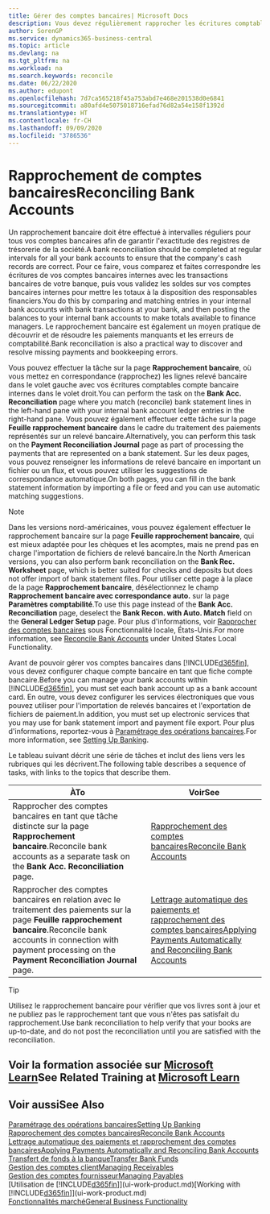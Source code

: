 ```yaml
---
title: Gérer des comptes bancaires| Microsoft Docs
description: Vous devez régulièrement rapprocher les écritures comptables bancaires avec les transactions bancaires associées à vos comptes bancaires.
author: SorenGP
ms.service: dynamics365-business-central
ms.topic: article
ms.devlang: na
ms.tgt_pltfrm: na
ms.workload: na
ms.search.keywords: reconcile
ms.date: 06/22/2020
ms.author: edupont
ms.openlocfilehash: 7d7ca565218f45a753abd7e468e201538d0e6841
ms.sourcegitcommit: a80afd4e5075018716efad76d82a54e158f1392d
ms.translationtype: HT
ms.contentlocale: fr-CH
ms.lasthandoff: 09/09/2020
ms.locfileid: "3786536"
---
```

# <a name="reconciling-bank-accounts"></a><span data-ttu-id="60e6e-103">Rapprochement de comptes bancaires</span><span class="sxs-lookup"><span data-stu-id="60e6e-103">Reconciling Bank Accounts</span></span>

<span data-ttu-id="60e6e-104">Un rapprochement bancaire doit être effectué à intervalles réguliers pour tous vos comptes bancaires afin de garantir l'exactitude des registres de trésorerie de la société.</span><span class="sxs-lookup"><span data-stu-id="60e6e-104">A bank reconciliation should be completed at regular intervals for all your bank accounts to ensure that the company's cash records are correct.</span></span> <span data-ttu-id="60e6e-105">Pour ce faire, vous comparez et faites correspondre les écritures de vos comptes bancaires internes avec les transactions bancaires de votre banque, puis vous validez les soldes sur vos comptes bancaires internes pour mettre les totaux à la disposition des responsables financiers.</span><span class="sxs-lookup"><span data-stu-id="60e6e-105">You do this by comparing and matching entries in your internal bank accounts with bank transactions at your bank, and then posting the balances to your internal bank accounts to make totals available to finance managers.</span></span> <span data-ttu-id="60e6e-106">Le rapprochement bancaire est également un moyen pratique de découvrir et de résoudre les paiements manquants et les erreurs de comptabilité.</span><span class="sxs-lookup"><span data-stu-id="60e6e-106">Bank reconciliation is also a practical way to discover and resolve missing payments and bookkeeping errors.</span></span>

<span data-ttu-id="60e6e-107">Vous pouvez effectuer la tâche sur la page **Rapprochement bancaire**, où vous mettez en correspondance (rapprochez) les lignes relevé bancaire dans le volet gauche avec vos écritures comptables compte bancaire internes dans le volet droit.</span><span class="sxs-lookup"><span data-stu-id="60e6e-107">You can perform the task on the **Bank Acc. Reconciliation** page where you match (reconcile) bank statement lines in the left-hand pane with your internal bank account ledger entries in the right-hand pane.</span></span> <span data-ttu-id="60e6e-108">Vous pouvez également effectuer cette tâche sur la page **Feuille rapprochement bancaire** dans le cadre du traitement des paiements représentés sur un relevé bancaire.</span><span class="sxs-lookup"><span data-stu-id="60e6e-108">Alternatively, you can perform this task on the **Payment Reconciliation Journal** page as part of processing the payments that are represented on a bank statement.</span></span> <span data-ttu-id="60e6e-109">Sur les deux pages, vous pouvez renseigner les informations de relevé bancaire en important un fichier ou un flux, et vous pouvez utiliser les suggestions de correspondance automatique.</span><span class="sxs-lookup"><span data-stu-id="60e6e-109">On both pages, you can fill in the bank statement information by importing a file or feed and you can use automatic matching suggestions.</span></span>

> [!NOTE]  
> <span data-ttu-id="60e6e-110">Dans les versions nord-américaines, vous pouvez également effectuer le rapprochement bancaire sur la page **Feuille rapprochement bancaire**, qui est mieux adaptée pour les chèques et les acomptes, mais ne prend pas en charge l'importation de fichiers de relevé bancaire.</span><span class="sxs-lookup"><span data-stu-id="60e6e-110">In the North American versions, you can also perform bank reconciliation on the **Bank Rec. Worksheet** page, which is better suited for checks and deposits but does not offer import of bank statement files.</span></span> <span data-ttu-id="60e6e-111">Pour utiliser cette page à la place de la page **Rapprochement bancaire**, désélectionnez le champ **Rapprochement bancaire avec correspondance auto.** sur la page **Paramètres comptabilité**.</span><span class="sxs-lookup"><span data-stu-id="60e6e-111">To use this page instead of the **Bank Acc. Reconciliation** page, deselect the **Bank Recon. with Auto. Match** field on the **General Ledger Setup** page.</span></span> <span data-ttu-id="60e6e-112">Pour plus d'informations, voir [Rapprocher des comptes bancaires](LocalFunctionality/UnitedStates/how-to-reconcile-bank-accounts.md) sous Fonctionnalité locale, États-Unis.</span><span class="sxs-lookup"><span data-stu-id="60e6e-112">For more information, see [Reconcile Bank Accounts](LocalFunctionality/UnitedStates/how-to-reconcile-bank-accounts.md) under United States Local Functionality.</span></span>

<span data-ttu-id="60e6e-113">Avant de pouvoir gérer vos comptes bancaires dans [!INCLUDE[d365fin](includes/d365fin_md.md)], vous devez configurer chaque compte bancaire en tant que fiche compte bancaire.</span><span class="sxs-lookup"><span data-stu-id="60e6e-113">Before you can manage your bank accounts within [!INCLUDE[d365fin](includes/d365fin_md.md)], you must set each bank account up as a bank account card.</span></span> <span data-ttu-id="60e6e-114">En outre, vous devez configurer les services électroniques que vous pouvez utiliser pour l'importation de relevés bancaires et l'exportation de fichiers de paiement.</span><span class="sxs-lookup"><span data-stu-id="60e6e-114">In addition, you must set up electronic services that you may use for bank statement import and payment file export.</span></span> <span data-ttu-id="60e6e-115">Pour plus d'informations, reportez-vous à [Paramétrage des opérations bancaires](bank-setup-banking.md).</span><span class="sxs-lookup"><span data-stu-id="60e6e-115">For more information, see [Setting Up Banking](bank-setup-banking.md).</span></span>

<span data-ttu-id="60e6e-116">Le tableau suivant décrit une série de tâches et inclut des liens vers les rubriques qui les décrivent.</span><span class="sxs-lookup"><span data-stu-id="60e6e-116">The following table describes a sequence of tasks, with links to the topics that describe them.</span></span>

| <span data-ttu-id="60e6e-117">À</span><span class="sxs-lookup"><span data-stu-id="60e6e-117">To</span></span> | <span data-ttu-id="60e6e-118">Voir</span><span class="sxs-lookup"><span data-stu-id="60e6e-118">See</span></span> |
| --- | --- |
| <span data-ttu-id="60e6e-119">Rapprocher des comptes bancaires en tant que tâche distincte sur la page **Rapprochement bancaire**.</span><span class="sxs-lookup"><span data-stu-id="60e6e-119">Reconcile bank accounts as a separate task on the **Bank Acc. Reconciliation** page.</span></span> |[<span data-ttu-id="60e6e-120">Rapprochement des comptes bancaires</span><span class="sxs-lookup"><span data-stu-id="60e6e-120">Reconcile Bank Accounts</span></span>](bank-how-reconcile-bank-accounts-separately.md) |
| <span data-ttu-id="60e6e-121">Rapprocher des comptes bancaires en relation avec le traitement des paiements sur la page **Feuille rapprochement bancaire**.</span><span class="sxs-lookup"><span data-stu-id="60e6e-121">Reconcile bank accounts in connection with payment processing on the **Payment Reconciliation Journal** page.</span></span> |[<span data-ttu-id="60e6e-122">Lettrage automatique des paiements et rapprochement des comptes bancaires</span><span class="sxs-lookup"><span data-stu-id="60e6e-122">Applying Payments Automatically and Reconciling Bank Accounts</span></span>](receivables-apply-payments-auto-reconcile-bank-accounts.md) |

> [!TIP]
> <span data-ttu-id="60e6e-123">Utilisez le rapprochement bancaire pour vérifier que vos livres sont à jour et ne publiez pas le rapprochement tant que vous n'êtes pas satisfait du rapprochement.</span><span class="sxs-lookup"><span data-stu-id="60e6e-123">Use bank reconciliation to help verify that your books are up-to-date, and do not post the reconciliation until you are satisfied with the reconciliation.</span></span>

## <a name="see-related-training-at-microsoft-learn"></a><span data-ttu-id="60e6e-124">Voir la formation associée sur [Microsoft Learn](/learn/paths/reconcile-bank-accounts-dynamics-365-business-central/)</span><span class="sxs-lookup"><span data-stu-id="60e6e-124">See Related Training at [Microsoft Learn](/learn/paths/reconcile-bank-accounts-dynamics-365-business-central/)</span></span>

## <a name="see-also"></a><span data-ttu-id="60e6e-125">Voir aussi</span><span class="sxs-lookup"><span data-stu-id="60e6e-125">See Also</span></span>

[<span data-ttu-id="60e6e-126">Paramétrage des opérations bancaires</span><span class="sxs-lookup"><span data-stu-id="60e6e-126">Setting Up Banking</span></span>](bank-setup-banking.md)  
[<span data-ttu-id="60e6e-127">Rapprochement des comptes bancaires</span><span class="sxs-lookup"><span data-stu-id="60e6e-127">Reconcile Bank Accounts</span></span>](bank-how-reconcile-bank-accounts-separately.md)  
[<span data-ttu-id="60e6e-128">Lettrage automatique des paiements et rapprochement des comptes bancaires</span><span class="sxs-lookup"><span data-stu-id="60e6e-128">Applying Payments Automatically and Reconciling Bank Accounts</span></span>](receivables-apply-payments-auto-reconcile-bank-accounts.md)  
[<span data-ttu-id="60e6e-129">Transfert de fonds à la banque</span><span class="sxs-lookup"><span data-stu-id="60e6e-129">Transfer Bank Funds</span></span>](bank-how-transfer-bank-funds.md)  
[<span data-ttu-id="60e6e-130">Gestion des comptes client</span><span class="sxs-lookup"><span data-stu-id="60e6e-130">Managing Receivables</span></span>](receivables-manage-receivables.md)  
[<span data-ttu-id="60e6e-131">Gestion des comptes fournisseur</span><span class="sxs-lookup"><span data-stu-id="60e6e-131">Managing Payables</span></span>](payables-manage-payables.md)  
<span data-ttu-id="60e6e-132">[Utilisation de [!INCLUDE[d365fin](includes/d365fin_md.md)]](ui-work-product.md)</span><span class="sxs-lookup"><span data-stu-id="60e6e-132">[Working with [!INCLUDE[d365fin](includes/d365fin_md.md)]](ui-work-product.md)</span></span>  
[<span data-ttu-id="60e6e-133">Fonctionnalités marché</span><span class="sxs-lookup"><span data-stu-id="60e6e-133">General Business Functionality</span></span>](ui-across-business-areas.md)
